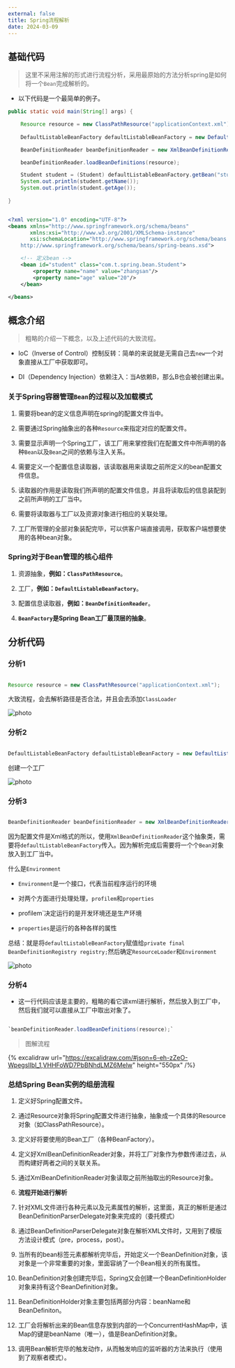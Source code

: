 ```yaml
---
external: false
title: Spring流程解析
date: 2024-03-09
---
```


## 基础代码

> 这里不采用注解的形式进行流程分析，采用最原始的方法分析spring是如何将一个`Bean`完成解析的。

- 以下代码是一个最简单的例子。

```java
public static void main(String[] args) {

	Resource resource = new ClassPathResource("applicationContext.xml");
	
	DefaultListableBeanFactory defaultListableBeanFactory = new DefaultListableBeanFactory();

	BeanDefinitionReader beanDefinitionReader = new XmlBeanDefinitionReader(defaultListableBeanFactory);

	beanDefinitionReader.loadBeanDefinitions(resource);

	Student student = (Student) defaultListableBeanFactory.getBean("student");
	System.out.println(student.getName());  
	System.out.println(student.getAge());
	
}
```

```xml

<?xml version="1.0" encoding="UTF-8"?>
<beans xmlns="http://www.springframework.org/schema/beans"
       xmlns:xsi="http://www.w3.org/2001/XMLSchema-instance"
       xsi:schemaLocation="http://www.springframework.org/schema/beans
    http://www.springframework.org/schema/beans/spring-beans.xsd">

    <!-- 定义bean -->
    <bean id="student" class="com.t.spring.bean.Student">
        <property name="name" value="zhangsan"/>
        <property name="age" value="20"/>
    </bean>

</beans>

```
## 概念介绍

> 粗略的介绍一下概念，以及上述代码的大致流程。

- IoC（Inverse of Control）控制反转：简单的来说就是无需自己去`new`一个对象直接从工厂中获取即可。

- DI（Dependency Injection）依赖注入：当A依赖B，那么B也会被创建出来。

### 关于Spring容器管理`Bean`的过程以及加载模式

1. 需要将bean的定义信息声明在spring的配置文件当中。

2. 需要通过Spring抽象出的各种`Resource`来指定对应的配置文件。

3. 需要显示声明一个Spring工厂，该工厂用来掌控我们在配置文件中所声明的各种`Bean`以及`Bean`之间的依赖与注入关系。

4. 需要定义一个配置信息读取器，该读取器用来读取之前所定义的bean配置文件信息。

5. 读取器的作用是读取我们所声明的配置文件信息，并且将读取后的信息装配到之前所声明的工厂当中。

6. 需要将读取器与工厂以及资源对象进行相应的关联处理。

7. 工厂所管理的全部对象装配完毕，可以供客户端直接调用，获取客户端想要使用的各种bean对象。

### Spring对于Bean管理的核心组件

1. 资源抽象，**例如：`ClassPathResource`**。

2. 工厂，**例如：`DefaultListableBeanFactory`**。

3. 配置信息读取器，**例如：`BeanDefinitionReader`**。

4. **`BeanFactory`是Spring Bean工厂最顶层的抽象**。

## 分析代码

### 分析1

```java

Resource resource = new ClassPathResource("applicationContext.xml");

```

大致流程，会去解析路径是否合法，并且会去添加`ClassLoader`

![photo](/assets/spring/1.png)

### 分析2

```java

DefaultListableBeanFactory defaultListableBeanFactory = new DefaultListableBeanFactory();

```
创建一个工厂

![photo](/assets/spring/2.png)

### 分析3

```java

BeanDefinitionReader beanDefinitionReader = new XmlBeanDefinitionReader(defaultListableBeanFactory);

```

因为配置文件是Xml格式的所以，使用`XmlBeanDefinitionReader`这个抽象类，需要将`defaultListableBeanFactory`传入。因为解析完成后需要将一个个`Bean`对象放入到工厂当中。

什么是`Environment`

  - `Environment`是一个接口，代表当前程序运行的环境

  - 对两个方面进行处理处理，`profilem`和`properties`

  - profilem`决定运行的是开发环境还是生产环境

  - `properties`是运行的各种各样的属性

总结：就是将`defaultListableBeanFactory`赋值给`private final BeanDefinitionRegistry registry;`然后确定`ResourceLoader`和`Environment`

![photo](/assets/spring/3.png)

### 分析4

-  这一行代码应该是主要的，粗略的看它讲xml进行解析，然后放入到工厂中，然后我们就可以直接从工厂中取出对象了。

```java

`beanDefinitionReader.loadBeanDefinitions(resource);`

```

> 图解流程

{% excalidraw url="https://excalidraw.com/#json=6-eh-zZeO-WpegslIbI_1,VHHFoWD7PbBNhdLMZ6Melw" height="550px" /%}

### 总结Spring Bean实例的组册流程

1. 定义好Spring配置文件。

2. 通过Resource对象将Spring配置文件进行抽象，抽象成一个具体的Resource对象（如ClassPathResource）。

3. 定义好将要使用的Bean工厂（各种BeanFactory）。

4. 定义好XmlBeanDefinitionReader对象，并将工厂对象作为参数传递过去，从而构建好两者之间的关联关系。

5. 通过XmlBeanDefinitionReader对象读取之前所抽取出的Resource对象。

6. **流程开始进行解析**

7. 针对XML文件进行各种元素以及元素属性的解析，这里面，真正的解析是通过BeanDefinitionParserDelegate对象来完成的（委托模式）

8. 通过BeanDefinitionParserDelegate对象在解析XML文件时，又用到了模版方法设计模式（pre，process，post）。

9. 当所有的bean标签元素都解析完毕后，开始定义一个BeanDefinition对象，该对象是一个非常重要的对象，里面容纳了一个Bean相关的所有属性。

10. BeanDefinition对象创建完毕后，Spring又会创建一个BeanDefinitionHolder对象来持有这个BeanDefinition对象。

11. BeanDefinitionHolder对象主要包括两部分内容：beanName和BeanDefiniton。

12. 工厂会将解析出来的Bean信息存放到内部的一个ConcurrentHashMap中，该Map的键是beanName（唯一），值是BeanDefinition对象。

12. 调用Bean解析完毕的触发动作，从而触发响应的监听器的方法来执行（使用到了观察者模式）。
